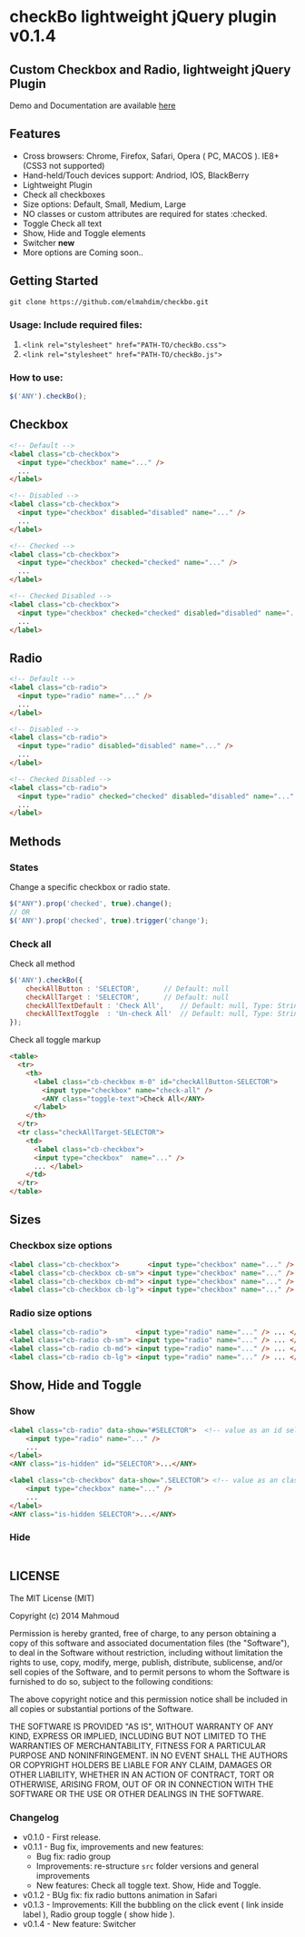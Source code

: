 checkBo lightweight jQuery plugin v0.1.4
=======

Custom Checkbox and Radio, lightweight jQuery Plugin
---

Demo and Documentation are available [here](http://elmahdim.com/checkbo/)

## Features

* Cross browsers: Chrome, Firefox, Safari, Opera ( PC, MACOS ). IE8+ (CSS3 not supported)
* Hand-held/Touch devices support: Andriod, IOS, BlackBerry
* Lightweight Plugin
* Check all checkboxes
* Size options: Default, Small, Medium, Large
* NO classes or custom attributes are required for states :checked.
* Toggle Check all text
* Show, Hide and Toggle elements
* Switcher **new**
* More options are Coming soon..

## Getting Started

`git clone https://github.com/elmahdim/checkbo.git`

### Usage: Include required files:

1. `<link rel="stylesheet" href="PATH-TO/checkBo.css">`
2. `<link rel="stylesheet" href="PATH-TO/checkBo.js">`

### How to use:

```javascript
$('ANY').checkBo();
```
## Checkbox

```html
<!-- Default -->
<label class="cb-checkbox">
  <input type="checkbox" name="..." />
  ...
</label>

<!-- Disabled -->
<label class="cb-checkbox">
  <input type="checkbox" disabled="disabled" name="..." />
  ...
</label>

<!-- Checked -->
<label class="cb-checkbox">
  <input type="checkbox" checked="checked" name="..." />
  ...
</label>

<!-- Checked Disabled -->
<label class="cb-checkbox">
  <input type="checkbox" checked="checked" disabled="disabled" name="..." />
  ...
</label>
```

## Radio

```html
<!-- Default -->
<label class="cb-radio">
  <input type="radio" name="..." />
  ...
</label>

<!-- Disabled -->
<label class="cb-radio">
  <input type="radio" disabled="disabled" name="..." />
  ...
</label>

<!-- Checked Disabled -->
<label class="cb-radio">
  <input type="radio" checked="checked" disabled="disabled" name="..." />
  ...
</label>
```

## Methods

### States
Change a specific checkbox or radio state.
```javascript
$("ANY").prop('checked', true).change();
// OR
$('ANY').prop('checked', true).trigger('change');
```

### Check all

Check all method

```javascript
$('ANY').checkBo({
    checkAllButton : 'SELECTOR',      // Default: null
    checkAllTarget : 'SELECTOR',      // Default: null
    checkAllTextDefault : 'Check All',    // Default: null, Type: String
    checkAllTextToggle  : 'Un-check All'  // Default: null, Type: String
});
```

Check all toggle markup
```html
<table>
  <tr>
    <th>
      <label class="cb-checkbox m-0" id="checkAllButton-SELECTOR">
        <input type="checkbox" name="check-all" />
        <ANY class="toggle-text">Check All</ANY>
      </label>
    </th>
  </tr>
  <tr class="checkAllTarget-SELECTOR">
    <td>
      <label class="cb-checkbox">
      <input type="checkbox"  name="..." />
      ... </label>
    </td>
  </tr>
</table>
```

## Sizes

### Checkbox size options
```html
<label class="cb-checkbox">       <input type="checkbox" name="..." /> ... </label>
<label class="cb-checkbox cb-sm"> <input type="checkbox" name="..." /> ... </label>
<label class="cb-checkbox cb-md"> <input type="checkbox" name="..." /> ... </label>
<label class="cb-checkbox cb-lg"> <input type="checkbox" name="..." /> ... </label>
```

### Radio size options
```html
<label class="cb-radio">       <input type="radio" name="..." /> ... </label>
<label class="cb-radio cb-sm"> <input type="radio" name="..." /> ... </label>
<label class="cb-radio cb-md"> <input type="radio" name="..." /> ... </label>
<label class="cb-radio cb-lg"> <input type="radio" name="..." /> ... </label>
```

## Show, Hide and Toggle

### Show

```html
<label class="cb-radio" data-show="#SELECTOR">  <!-- value as an id selector -->
    <input type="radio" name="..." />
    ...
</label>
<ANY class="is-hidden" id="SELECTOR">...</ANY>

<label class="cb-checkbox" data-show=".SELECTOR"> <!-- value as an class selector -->
    <input type="checkbox" name="..." />
    ...
</label>
<ANY class="is-hidden SELECTOR">...</ANY>
```

### Hide
```html
```

## LICENSE

The MIT License (MIT)

Copyright (c) 2014 Mahmoud

Permission is hereby granted, free of charge, to any person obtaining a copy
of this software and associated documentation files (the "Software"), to deal
in the Software without restriction, including without limitation the rights
to use, copy, modify, merge, publish, distribute, sublicense, and/or sell
copies of the Software, and to permit persons to whom the Software is
furnished to do so, subject to the following conditions:

The above copyright notice and this permission notice shall be included in all
copies or substantial portions of the Software.

THE SOFTWARE IS PROVIDED "AS IS", WITHOUT WARRANTY OF ANY KIND, EXPRESS OR
IMPLIED, INCLUDING BUT NOT LIMITED TO THE WARRANTIES OF MERCHANTABILITY,
FITNESS FOR A PARTICULAR PURPOSE AND NONINFRINGEMENT. IN NO EVENT SHALL THE
AUTHORS OR COPYRIGHT HOLDERS BE LIABLE FOR ANY CLAIM, DAMAGES OR OTHER
LIABILITY, WHETHER IN AN ACTION OF CONTRACT, TORT OR OTHERWISE, ARISING FROM,
OUT OF OR IN CONNECTION WITH THE SOFTWARE OR THE USE OR OTHER DEALINGS IN THE
SOFTWARE.


### Changelog
* v0.1.0 - First release.
* v0.1.1 - Bug fix, improvements and new features:
	* Bug fix: radio group
	* Improvements: re-structure `src` folder versions and general improvements
	* New features: Check all toggle text. Show, Hide and Toggle.
* v0.1.2 - BUg fix: fix radio buttons animation  in Safari
* v0.1.3 - Improvements: Kill the bubbling on the click event ( link inside label ), Radio group toggle ( show hide ).
* v0.1.4 - New feature: Switcher
